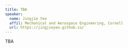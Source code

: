 ```yaml
---
title: TBA
speaker:
  name: Jingjie Yeo
  affil: Mechanical and Aerospace Engineering, Cornell
  url: https://jingjieyeo.github.io/
---
```


TBA

